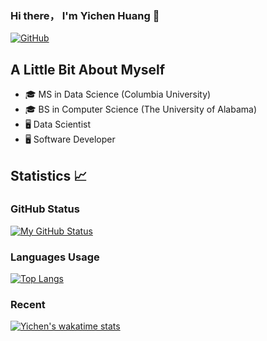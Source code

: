 ### Hi there， I'm Yichen Huang 👋
[![GitHub](https://img.shields.io/badge/dynamic/json?logo=github&label=GitHub&labelColor=495867&color=495867&query=%24.data.totalSubs&url=https%3A%2F%2Fapi.spencerwoo.com%2Fsubstats%2F%3Fsource%3Dgithub%26queryKey%3Dhayschan&style=flat-square)](https://github.com/yichuang25)

## A Little Bit About Myself

- 🎓 MS in Data Science (Columbia University)
- 🎓 BS in Computer Science (The University of Alabama)
- 🖥 Data Scientist
- 🖥 Software Developer

## Statistics 📈
### GitHub Status
[![My GitHub Status](https://github-readme-stats.vercel.app/api?username=yichuang25&show_icons=true&theme=dark)]()
### Languages Usage
[![Top Langs](https://github-readme-stats.vercel.app/api/top-langs/?username=yichuang25&theme=dark&langs_count=6&hide=html)](https://github.com/yichuang25/github-readme-stats)
### Recent
[![Yichen's wakatime stats](https://github-readme-stats.vercel.app/api/wakatime?username=yichuang)](https://github.com/anuraghazra/github-readme-stats)

<!--
**yhuang86/yhuang86** is a ✨ _special_ ✨ repository because its `README.md` (this file) appears on your GitHub profile.

Here are some ideas to get you started:

- 🔭 I’m currently working on ...
- 🌱 I’m currently learning ...
- 👯 I’m looking to collaborate on ...
- 🤔 I’m looking for help with ...
- 💬 Ask me about ...
- 📫 How to reach me: ...
- 😄 Pronouns: ...
- ⚡ Fun fact: ...
-->

